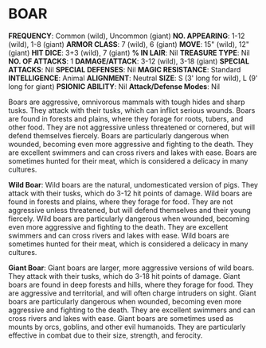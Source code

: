 # BOAR

**FREQUENCY**: Common (wild), Uncommon (giant)
**NO. APPEARING**: 1-12 (wild), 1-8 (giant)
**ARMOR CLASS**: 7 (wild), 6 (giant)
**MOVE**: 15" (wild), 12" (giant)
**HIT DICE**: 3+3 (wild), 7 (giant)
**% IN LAIR**: Nil
**TREASURE TYPE**: Nil
**NO. OF ATTACKS**: 1
**DAMAGE/ATTACK**: 3-12 (wild), 3-18 (giant)
**SPECIAL ATTACKS**: Nil
**SPECIAL DEFENSES**: Nil
**MAGIC RESISTANCE**: Standard
**INTELLIGENCE**: Animal
**ALIGNMENT**: Neutral
**SIZE**: S (3' long for wild), L (9' long for giant)
**PSIONIC ABILITY**: Nil
**Attack/Defense Modes**: Nil

Boars are aggressive, omnivorous mammals with tough hides and sharp tusks. They attack with their tusks, which can inflict serious wounds. Boars are found in forests and plains, where they forage for roots, tubers, and other food. They are not aggressive unless threatened or cornered, but will defend themselves fiercely. Boars are particularly dangerous when wounded, becoming even more aggressive and fighting to the death. They are excellent swimmers and can cross rivers and lakes with ease. Boars are sometimes hunted for their meat, which is considered a delicacy in many cultures.

**Wild Boar**:
Wild boars are the natural, undomesticated version of pigs. They attack with their tusks, which do 3-12 hit points of damage. Wild boars are found in forests and plains, where they forage for food. They are not aggressive unless threatened, but will defend themselves and their young fiercely. Wild boars are particularly dangerous when wounded, becoming even more aggressive and fighting to the death. They are excellent swimmers and can cross rivers and lakes with ease. Wild boars are sometimes hunted for their meat, which is considered a delicacy in many cultures.

**Giant Boar**:
Giant boars are larger, more aggressive versions of wild boars. They attack with their tusks, which do 3-18 hit points of damage. Giant boars are found in deep forests and hills, where they forage for food. They are aggressive and territorial, and will often charge intruders on sight. Giant boars are particularly dangerous when wounded, becoming even more aggressive and fighting to the death. They are excellent swimmers and can cross rivers and lakes with ease. Giant boars are sometimes used as mounts by orcs, goblins, and other evil humanoids. They are particularly effective in combat due to their size, strength, and ferocity.
